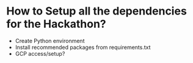 # How to Setup all the dependencies for the Hackathon?

- Create Python environment
- Install recommended packages from requirements.txt
- GCP access/setup?
